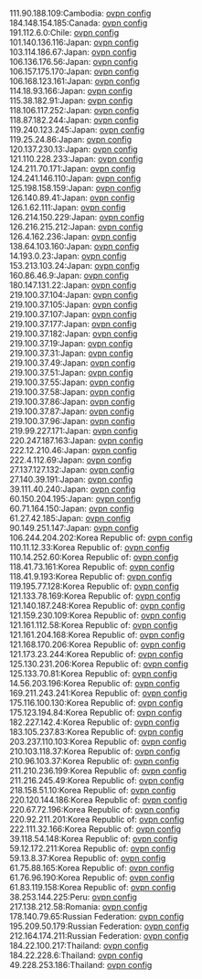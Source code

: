 111.90.188.109:Cambodia: [ovpn config](vpn/111_90_188_109.ovpn)  
184.148.154.185:Canada: [ovpn config](vpn/184_148_154_185.ovpn)  
191.112.6.0:Chile: [ovpn config](vpn/191_112_6_0.ovpn)  
101.140.136.116:Japan: [ovpn config](vpn/101_140_136_116.ovpn)  
103.114.186.67:Japan: [ovpn config](vpn/103_114_186_67.ovpn)  
106.136.176.56:Japan: [ovpn config](vpn/106_136_176_56.ovpn)  
106.157.175.170:Japan: [ovpn config](vpn/106_157_175_170.ovpn)  
106.168.123.161:Japan: [ovpn config](vpn/106_168_123_161.ovpn)  
114.18.93.166:Japan: [ovpn config](vpn/114_18_93_166.ovpn)  
115.38.182.91:Japan: [ovpn config](vpn/115_38_182_91.ovpn)  
118.106.117.252:Japan: [ovpn config](vpn/118_106_117_252.ovpn)  
118.87.182.244:Japan: [ovpn config](vpn/118_87_182_244.ovpn)  
119.240.123.245:Japan: [ovpn config](vpn/119_240_123_245.ovpn)  
119.25.24.86:Japan: [ovpn config](vpn/119_25_24_86.ovpn)  
120.137.230.13:Japan: [ovpn config](vpn/120_137_230_13.ovpn)  
121.110.228.233:Japan: [ovpn config](vpn/121_110_228_233.ovpn)  
124.211.70.171:Japan: [ovpn config](vpn/124_211_70_171.ovpn)  
124.241.146.110:Japan: [ovpn config](vpn/124_241_146_110.ovpn)  
125.198.158.159:Japan: [ovpn config](vpn/125_198_158_159.ovpn)  
126.140.89.41:Japan: [ovpn config](vpn/126_140_89_41.ovpn)  
126.1.62.111:Japan: [ovpn config](vpn/126_1_62_111.ovpn)  
126.214.150.229:Japan: [ovpn config](vpn/126_214_150_229.ovpn)  
126.216.215.212:Japan: [ovpn config](vpn/126_216_215_212.ovpn)  
126.4.162.236:Japan: [ovpn config](vpn/126_4_162_236.ovpn)  
138.64.103.160:Japan: [ovpn config](vpn/138_64_103_160.ovpn)  
14.193.0.23:Japan: [ovpn config](vpn/14_193_0_23.ovpn)  
153.213.103.24:Japan: [ovpn config](vpn/153_213_103_24.ovpn)  
160.86.46.9:Japan: [ovpn config](vpn/160_86_46_9.ovpn)  
180.147.131.22:Japan: [ovpn config](vpn/180_147_131_22.ovpn)  
219.100.37.104:Japan: [ovpn config](vpn/219_100_37_104.ovpn)  
219.100.37.105:Japan: [ovpn config](vpn/219_100_37_105.ovpn)  
219.100.37.107:Japan: [ovpn config](vpn/219_100_37_107.ovpn)  
219.100.37.177:Japan: [ovpn config](vpn/219_100_37_177.ovpn)  
219.100.37.182:Japan: [ovpn config](vpn/219_100_37_182.ovpn)  
219.100.37.19:Japan: [ovpn config](vpn/219_100_37_19.ovpn)  
219.100.37.31:Japan: [ovpn config](vpn/219_100_37_31.ovpn)  
219.100.37.49:Japan: [ovpn config](vpn/219_100_37_49.ovpn)  
219.100.37.51:Japan: [ovpn config](vpn/219_100_37_51.ovpn)  
219.100.37.55:Japan: [ovpn config](vpn/219_100_37_55.ovpn)  
219.100.37.58:Japan: [ovpn config](vpn/219_100_37_58.ovpn)  
219.100.37.86:Japan: [ovpn config](vpn/219_100_37_86.ovpn)  
219.100.37.87:Japan: [ovpn config](vpn/219_100_37_87.ovpn)  
219.100.37.96:Japan: [ovpn config](vpn/219_100_37_96.ovpn)  
219.99.227.171:Japan: [ovpn config](vpn/219_99_227_171.ovpn)  
220.247.187.163:Japan: [ovpn config](vpn/220_247_187_163.ovpn)  
222.12.210.46:Japan: [ovpn config](vpn/222_12_210_46.ovpn)  
222.4.112.69:Japan: [ovpn config](vpn/222_4_112_69.ovpn)  
27.137.127.132:Japan: [ovpn config](vpn/27_137_127_132.ovpn)  
27.140.39.191:Japan: [ovpn config](vpn/27_140_39_191.ovpn)  
39.111.40.240:Japan: [ovpn config](vpn/39_111_40_240.ovpn)  
60.150.204.195:Japan: [ovpn config](vpn/60_150_204_195.ovpn)  
60.71.164.150:Japan: [ovpn config](vpn/60_71_164_150.ovpn)  
61.27.42.185:Japan: [ovpn config](vpn/61_27_42_185.ovpn)  
90.149.251.147:Japan: [ovpn config](vpn/90_149_251_147.ovpn)  
106.244.204.202:Korea Republic of: [ovpn config](vpn/106_244_204_202.ovpn)  
110.11.12.33:Korea Republic of: [ovpn config](vpn/110_11_12_33.ovpn)  
110.14.252.60:Korea Republic of: [ovpn config](vpn/110_14_252_60.ovpn)  
118.41.73.161:Korea Republic of: [ovpn config](vpn/118_41_73_161.ovpn)  
118.41.9.193:Korea Republic of: [ovpn config](vpn/118_41_9_193.ovpn)  
119.195.77.128:Korea Republic of: [ovpn config](vpn/119_195_77_128.ovpn)  
121.133.78.169:Korea Republic of: [ovpn config](vpn/121_133_78_169.ovpn)  
121.140.187.248:Korea Republic of: [ovpn config](vpn/121_140_187_248.ovpn)  
121.159.230.109:Korea Republic of: [ovpn config](vpn/121_159_230_109.ovpn)  
121.161.112.58:Korea Republic of: [ovpn config](vpn/121_161_112_58.ovpn)  
121.161.204.168:Korea Republic of: [ovpn config](vpn/121_161_204_168.ovpn)  
121.168.170.206:Korea Republic of: [ovpn config](vpn/121_168_170_206.ovpn)  
121.173.23.244:Korea Republic of: [ovpn config](vpn/121_173_23_244.ovpn)  
125.130.231.206:Korea Republic of: [ovpn config](vpn/125_130_231_206.ovpn)  
125.133.70.81:Korea Republic of: [ovpn config](vpn/125_133_70_81.ovpn)  
14.56.203.196:Korea Republic of: [ovpn config](vpn/14_56_203_196.ovpn)  
169.211.243.241:Korea Republic of: [ovpn config](vpn/169_211_243_241.ovpn)  
175.116.100.130:Korea Republic of: [ovpn config](vpn/175_116_100_130.ovpn)  
175.123.194.84:Korea Republic of: [ovpn config](vpn/175_123_194_84.ovpn)  
182.227.142.4:Korea Republic of: [ovpn config](vpn/182_227_142_4.ovpn)  
183.105.237.83:Korea Republic of: [ovpn config](vpn/183_105_237_83.ovpn)  
203.237.110.103:Korea Republic of: [ovpn config](vpn/203_237_110_103.ovpn)  
210.103.118.37:Korea Republic of: [ovpn config](vpn/210_103_118_37.ovpn)  
210.96.103.37:Korea Republic of: [ovpn config](vpn/210_96_103_37.ovpn)  
211.210.236.199:Korea Republic of: [ovpn config](vpn/211_210_236_199.ovpn)  
211.216.245.49:Korea Republic of: [ovpn config](vpn/211_216_245_49.ovpn)  
218.158.51.10:Korea Republic of: [ovpn config](vpn/218_158_51_10.ovpn)  
220.120.144.186:Korea Republic of: [ovpn config](vpn/220_120_144_186.ovpn)  
220.67.72.196:Korea Republic of: [ovpn config](vpn/220_67_72_196.ovpn)  
220.92.211.201:Korea Republic of: [ovpn config](vpn/220_92_211_201.ovpn)  
222.111.32.166:Korea Republic of: [ovpn config](vpn/222_111_32_166.ovpn)  
39.118.54.148:Korea Republic of: [ovpn config](vpn/39_118_54_148.ovpn)  
59.12.172.211:Korea Republic of: [ovpn config](vpn/59_12_172_211.ovpn)  
59.13.8.37:Korea Republic of: [ovpn config](vpn/59_13_8_37.ovpn)  
61.75.88.165:Korea Republic of: [ovpn config](vpn/61_75_88_165.ovpn)  
61.76.96.190:Korea Republic of: [ovpn config](vpn/61_76_96_190.ovpn)  
61.83.119.158:Korea Republic of: [ovpn config](vpn/61_83_119_158.ovpn)  
38.253.144.225:Peru: [ovpn config](vpn/38_253_144_225.ovpn)  
217.138.212.58:Romania: [ovpn config](vpn/217_138_212_58.ovpn)  
178.140.79.65:Russian Federation: [ovpn config](vpn/178_140_79_65.ovpn)  
195.209.50.179:Russian Federation: [ovpn config](vpn/195_209_50_179.ovpn)  
212.164.174.211:Russian Federation: [ovpn config](vpn/212_164_174_211.ovpn)  
184.22.100.217:Thailand: [ovpn config](vpn/184_22_100_217.ovpn)  
184.22.228.6:Thailand: [ovpn config](vpn/184_22_228_6.ovpn)  
49.228.253.186:Thailand: [ovpn config](vpn/49_228_253_186.ovpn)  
